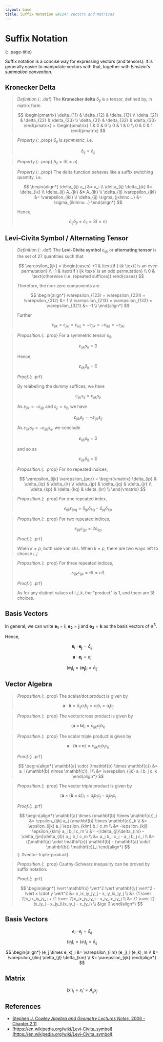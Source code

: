 ```yaml
---
layout: base
title: Suffix Notation &#124; Vectors and Matrices
---
```


# Suffix Notation
{: .page-title}

Suffix notation is a concise way for expressing vectors (and tensors).
It is generally easier to manipulate vectors with that, together with _Einstein's summation convention_.

## Kronecker Delta

> *Definition.*{: .def}
> The **Kronecker delta** $\delta_{ij}$ is a tensor, defined by, in matrix form
>
> $$
  \begin{pmatrix}
  \delta_{11} & \delta_{12} & \delta_{13} \\
  \delta_{21} & \delta_{22} & \delta_{23} \\
  \delta_{31} & \delta_{32} & \delta_{33}
  \end{pmatrix}
  =
  \begin{pmatrix}
  1 & 0 & 0 \\
  0 & 1 & 0 \\
  0 & 0 & 1
  \end{pmatrix}
  $$

> *Property.*{: .prop}
> $\delta_{ij}$ is _symmetric_, i.e.
>
> $$
  \delta_{ij} = \delta_{ji}
  $$

> *Property.*{: .prop}
> $\delta_{ii} = 3 (= n)$.

> *Property.*{: .prop}
> The delta function behaves like a suffix switching quantity, i.e.
>
> $$
  \begin{align*}
  \delta_{ij} a_j &= a_i \\
  \delta_{ij} \delta_{jk} &= \delta_{ik} \\
  \delta_{ij} A_{jk} &= A_{ik} \\
  \delta_{ij} \varepsilon_{jkl} &= \varepsilon_{ikl} \\
  \delta_{ij} \sigma_{jklmno...} &= \sigma_{iklmno...}
  \end{align*}
  $$
>
> Hence,
>
> $$
  \delta_{ij} \delta_{ji} = \delta_{ii} = 3 (= n)
  $$

## Levi-Civita Symbol / Alternating Tensor

> *Definition.*{: .def}
> The **Levi-Civita symbol** $\varepsilon_{ijk}$ or **alternating tensor** is the set of $27$ quantities such that
>
> $$
  \varepsilon_{ijk} = \begin{cases}
  +1 & \text{if } ijk \text{ is an even permutation} \\
  -1 & \text{if } ijk \text{ is an odd permutation} \\
  0  & \text{otherwise (i.e. repeated suffices)}
  \end{cases}
  $$
>
> Therefore, the non-zero components are
>
> $$
  \begin{align*}
  \varepsilon_{123} = \varepsilon_{231} = \varepsilon_{312} &= 1 \\
  \varepsilon_{213} = \varepsilon_{132} = \varepsilon_{321} &= -1 \\
  \end{align*}
  $$
>
> Further
>
> $$
  \varepsilon_{ijk} = \varepsilon_{jki} = \varepsilon_{kij} = -\varepsilon_{jik} = -\varepsilon_{ikj} = -\varepsilon_{jki}
  $$

> *Proposition.*{: .prop}
> For a symmetric tensor $s_{ij}$,
>
> $$
  \varepsilon_{ijk} s_{ij} = 0
  $$
>
> Hence,
>
> $$
  \varepsilon_{ijk} \delta_{ij} = 0
  $$
>
> *Proof.*{: .prf}
>
> By relabelling the dummy suffices, we have
>
> $$
  \varepsilon_{ijk} s_{ij} = \varepsilon_{jik} s_{ji}
  $$
>
> As $\varepsilon_{jik} = -\varepsilon_{ijk}$ and $s_{ji} = s_{ij}$, we have
>
> $$
  \varepsilon_{jik} s_{ji} = -\varepsilon_{ijk} s_{ij}
  $$
>
> As $\varepsilon_{ijk} s_{ij} = -\varepsilon_{ijk} s_{ij}$, we conclude
>
> $$
  \varepsilon_{ijk} s_{ij} = 0
  $$
>
> and so as
>
> $$
  \varepsilon_{ijk} \delta_{ij} = 0
  $$

> *Proposition.*{: .prop}
> For no repeated indices,
>
> $$
  \varepsilon_{ijk} \varepsilon_{pqr} = \begin{vmatrix}
  \delta_{ip} & \delta_{iq} & \delta_{ir} \\
  \delta_{jp} & \delta_{jq} & \delta_{jr} \\
  \delta_{kp} & \delta_{kq} & \delta_{kr} \\
  \end{vmatrix}
  $$

> *Proposition.*{: .prop}
> For one repeated index,
>
> $$
  \epsilon_{ijk}\epsilon_{ipq} = \delta_{jp}\delta_{kq} - \delta_{jq}\delta_{kp}
  $$

> *Proposition.*{: .prop}
> For two repeated indices,
>
> $$
  \varepsilon_{ijk} \varepsilon_{ijp} = 2 \delta_{kp}
  $$
>
> *Proof.*{: .prf}
>
> When $k \not = p$, both side vanishs.
> When $k = p$, there are two ways left to choose $i, j$.

> *Proposition.*{: .prop}
> For three repeated indices,
>
> $$
  \varepsilon_{ijk} \varepsilon_{ijk} = 6 (= n!)
  $$
>
> *Proof.*{: .prf}
>
> As for any distinct values of $i, j, k$, the "product" is $1$, and there are $3!$ choices.

## Basis Vectors

In general, we can write $\mathbf{e_1} = \mathbf{i}$, $\mathbf{e_2} = \mathbf{j}$ and $\mathbf{e_3} = \mathbf{k}$ as the basis vectors of $\mathbb{R}^3$.

Hence,

$$
\mathbf{e_i} \cdot \mathbf{e_j} = \delta_{ij}
$$

$$
\mathbf{a} \cdot \mathbf{e_i} = a_i
$$

$$
(\mathbf{e_i})_j = (\mathbf{e_j})_i = \delta_{ij}
$$

## Vector Algebra

> *Proposition.*{: .prop}
> The scalar/dot product is given by
>
> $$
  \mathbf{a} \cdot \mathbf{b} = \delta_{ij} a_i b_j = a_i b_i = a_j b_j
  $$

> *Proposition.*{: .prop}
> The vector/cross product is given by
>
> $$
  (\mathbf{a} \times \mathbf{b})_i = \varepsilon_{ijk} a_j b_k
  $$

> *Proposition.*{: .prop}
> The scalar triple product is given by
>
> $$
  \mathbf{a} \cdot (\mathbf{b} \times \mathbf{c}) = \varepsilon_{ijk} a_i b_j c_k
  $$
>
> *Proof.*{: .prf}
>
> $$
  \begin{align*}
  \mathbf{a} \cdot (\mathbf{b} \times \mathbf{c})
  &= a_i (\mathbf{b} \times \mathbf{c})_i \\
  &= \varepsilon_{ijk} a_i b_j c_k
  \end{align*}
  $$

> *Proposition.*{: .prop}
> The vector triple product is given by
>
> $$
  (\mathbf{a} \times (\mathbf{b} \times \mathbf{c}))_i = a_jb_ic_j - a_jb_jc_i
  $$
>
> *Proof.*{: .prf}
>
> $$
  \begin{align*}
  \mathbf{a} \times (\mathbf{b} \times \mathbf{c})_i &= \epsilon_{ijk} a_j (\mathbf{b} \times \mathbf{c})_k \\
  &= \epsilon_{ijk} a_j \epsilon_{klm} b_l c_m \\
  &= -\epsilon_{kji} \epsilon_{klm} a_j b_l c_m \\
  &= -(\delta_{jl}\delta_{im} - \delta_{jm}\delta_{il}) a_j b_l c_m \\
  &= a_j b_i c_j - a_j b_j c_i \\
  &= ((\mathbf{a} \cdot \mathbf{c}) \mathbf{b} - (\mathbf{a} \cdot \mathbf{b}) \mathbf{c})_i
  \end{align*}
  $$
{: #vector-triple-product}

> *Proposition.*{: .prop}
> Cauthy-Schwarz inequality can be proved by suffix notation.
>
> *Proof.*{: .prf}
>
> $$
  \begin{align*}
  \vert \mathbf{x} \vert^2 \vert \mathbf{y} \vert^2 - \vert x \cdot y \vert^2
  &= x_ix_iy_jy_j - x_iy_ix_jy_j \\
  &= {1 \over 2}x_ix_iy_jy_j + {1 \over 2}x_jx_jy_iy_i - x_iy_ix_jy_j \\
  &= {1 \over 2}(x_iy_j - x_jy_i)(x_iy_j - x_jy_i) \\
  &\ge 0
  \end{align*}
  $$

## Basis Vectors

$$
e_i \cdot e_j = \delta_{ij}
$$

$$
(e_j)_i = (e_i)_j = \delta_{ij}
$$

$$
\begin{align*}
(e_j \times e_k)_i &= \varepsilon_{ilm} (e_j)_l (e_k)_m \\
&= \varepsilon_{ilm} \delta_{jl} \delta_{km} \\
&= \varepsilon_{ijk}
\end{align*}
$$

## Matrix

$$
(\mathsf{x}')_i = x_i' = A_{ij} x_j
$$



## References

* [Stephen J. Cowley _Algebra and Geometry Lectures Notes_, 2006 - Chapter 2.11](https://www.damtp.cam.ac.uk/user/sjc1/teaching/AandG/notes.pdf)
* [https://en.wikipedia.org/wiki/Levi-Civita_symbol](https://en.wikipedia.org/wiki/Levi-Civita_symbol)
